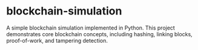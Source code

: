 # blockchain-simulation
A simple blockchain simulation implemented in Python. This project demonstrates core blockchain concepts, including hashing, linking blocks, proof-of-work, and tampering detection.
